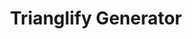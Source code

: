 ---
title: Trianglify Generator
category: recursos aplicaciones
subcategory: emprendedores
contenido: 'Esto es solamente un pequeño demo. Usa la libreria de Trianglify para generar tramas coloridas'
content: 'This is just a little demo. It uses the Trianglify library to generate colorful patterns.'
link: 'https://qrohlf.com/trianglify-generator/'
favicon: 'https://qrohlf.com/trianglify-generator/images/header.png'
image: "trianglify"
---